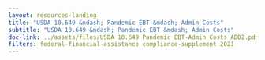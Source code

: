 ```yaml
---
layout: resources-landing
title: "USDA 10.649 &ndash; Pandemic EBT &mdash; Admin Costs"
subtitle: "USDA 10.649 &ndash; Pandemic EBT &mdash; Admin Costs"
doc-link: ../assets/files/USDA 10.649 Pandemic EBT-Admin Costs ADD2.pdf
filters: federal-financial-assistance compliance-supplement 2021
---
```

